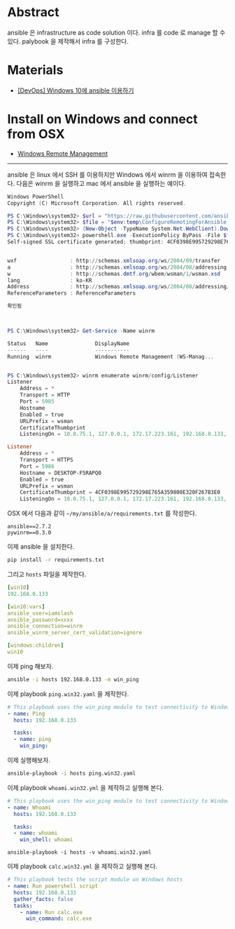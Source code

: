 # Abstract

ansible 은 infrastructure as code solution 이다. infra 를 code 로 manage 할 수 있다. palybook 을 제작해서 infra 를 구성한다.

# Materials

* [[DevOps] Windows 10에 ansible 이용하기](http://egloos.zum.com/mcchae/v/11315161)

# Install on Windows and connect from OSX

* [Windows Remote Management](https://docs.ansible.com/ansible/latest/user_guide/windows_winrm.html)

-----

ansible 은 linux 에서 SSH 를 이용하지만 Windows 에서 winrm 을 이용하여 접속한다. 다음은 winrm 을 실행하고 mac 에서 ansible 을 실행하는 예이다.

```powershell
Windows PowerShell
Copyright (C) Microsoft Corporation. All rights reserved.

PS C:\Windows\system32> $url = "https://raw.githubusercontent.com/ansible/ansible/devel/examples/scripts/ConfigureRemotingForAnsible.ps1"
PS C:\Windows\system32> $file = "$env:temp\ConfigureRemotingForAnsible.ps1"
PS C:\Windows\system32> (New-Object -TypeName System.Net.WebClient).DownloadFile($url, $file)
PS C:\Windows\system32> powershell.exe -ExecutionPolicy ByPass -File $file
Self-signed SSL certificate generated; thumbprint: 4CF0398E995729298E765A359800E320F267B3E0


wxf                 : http://schemas.xmlsoap.org/ws/2004/09/transfer
a                   : http://schemas.xmlsoap.org/ws/2004/08/addressing
w                   : http://schemas.dmtf.org/wbem/wsman/1/wsman.xsd
lang                : ko-KR
Address             : http://schemas.xmlsoap.org/ws/2004/08/addressing/role/anonymous
ReferenceParameters : ReferenceParameters

확인됨



PS C:\Windows\system32> Get-Service -Name winrm

Status   Name               DisplayName
------   ----               -----------
Running  winrm              Windows Remote Management (WS-Manag...


PS C:\Windows\system32> winrm enumerate winrm/config/Listener
Listener
    Address = *
    Transport = HTTP
    Port = 5985
    Hostname
    Enabled = true
    URLPrefix = wsman
    CertificateThumbprint
    ListeningOn = 10.0.75.1, 127.0.0.1, 172.17.223.161, 192.168.0.133, ::1, fe80::8442:75b5:9450:b676%3, fe80::85af:5c05:efbf:88ae%10

Listener
    Address = *
    Transport = HTTPS
    Port = 5986
    Hostname = DESKTOP-F5RAPQ0
    Enabled = true
    URLPrefix = wsman
    CertificateThumbprint = 4CF0398E995729298E765A359800E320F267B3E0
    ListeningOn = 10.0.75.1, 127.0.0.1, 172.17.223.161, 192.168.0.133, ::1, fe80::8442:75b5:9450:b676%3, fe80::85af:5c05:efbf:88ae%10
```

OSX 에서 다음과 같이 `~/my/ansible/a/requirements.txt` 를 작성한다.

```
ansible==2.7.2
pywinrm==0.3.0
```

이제 ansible 을 설치한다.

```bash
pip install -r requirements.txt
```

그리고 `hosts` 파일을 제작한다.

```yml
[win10]
192.168.0.133

[win10:vars]
ansible_user=iamslash
ansible_password=xxxx
ansible_connection=winrm
ansible_winrm_server_cert_validation=ignore

[windows:children]
win10
```

이제 ping 해보자.

```bash
ansible -i hosts 192.168.0.133 -m win_ping
```

이제 playbook `ping.win32.yaml` 을 제작한다.

```yml
# This playbook uses the win_ping module to test connectivity to Windows hosts
- name: Ping
  hosts: 192.168.0.133

  tasks:
  - name: ping
    win_ping:
```

이제 실행해보자.

```bash
ansible-playbook -i hosts ping.win32.yaml
```

이제 playbook `whoami.win32.yml` 을 제작하고 실행해 본다.

```yml
# This playbook uses the win_ping module to test connectivity to Windows hosts
- name: Whoami
  hosts: 192.168.0.133

  tasks:
  - name: whoami
    win_shell: whoami
```

```
ansible-playbook -i hosts -v whoami.win32.yaml
```

이제 playbook `calc.win32.yml` 을 제작하고 실행해 본다.

```yml
# This playbook tests the script module on Windows hosts
- name: Run powershell script
  hosts: 192.168.0.133
  gather_facts: false
  tasks:
    - name: Run calc.exe
      win_command: calc.exe
```